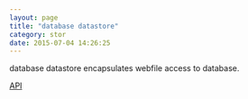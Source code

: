 ```yaml
---
layout: page
title: "database datastore"
category: stor
date: 2015-07-04 14:26:25
---
```


database datastore encapsulates webfile access to database.

[API](http://sebastianmonzel.github.io/webfiles-framework-php-api/class-webfilesframework.core.datastore.types.database.MDatabaseDatastore.html)

